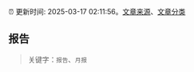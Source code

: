 :alarm_clock: 更新时间: 2025-03-17 02:11:56。[文章来源](/README.md)、[文章分类](/TAGS.md)

## 报告


> 关键字：`报告`、`月报`



